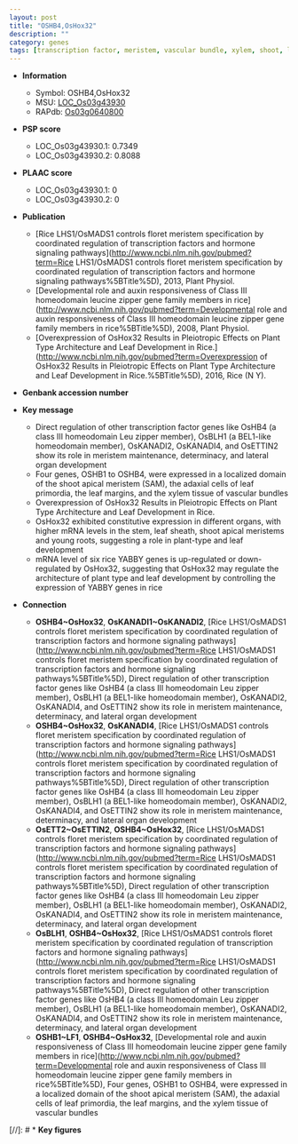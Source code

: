 ```yaml
---
layout: post
title: "OSHB4,OsHox32"
description: ""
category: genes
tags: [transcription factor, meristem, vascular bundle, xylem, shoot, leaf, shoot apical meristem, leaf development, development, architecture]
---
```


* **Information**  
    + Symbol: OSHB4,OsHox32  
    + MSU: [LOC_Os03g43930](http://rice.plantbiology.msu.edu/cgi-bin/ORF_infopage.cgi?orf=LOC_Os03g43930)  
    + RAPdb: [Os03g0640800](http://rapdb.dna.affrc.go.jp/viewer/gbrowse_details/irgsp1?name=Os03g0640800)  

* **PSP score**  
    + LOC_Os03g43930.1: 0.7349 
    + LOC_Os03g43930.2: 0.8088 

* **PLAAC score**  
    + LOC_Os03g43930.1: 0 
    + LOC_Os03g43930.2: 0 

* **Publication**  
    + [Rice LHS1/OsMADS1 controls floret meristem specification by coordinated regulation of transcription factors and hormone signaling pathways](http://www.ncbi.nlm.nih.gov/pubmed?term=Rice LHS1/OsMADS1 controls floret meristem specification by coordinated regulation of transcription factors and hormone signaling pathways%5BTitle%5D), 2013, Plant Physiol.
    + [Developmental role and auxin responsiveness of Class III homeodomain leucine zipper gene family members in rice](http://www.ncbi.nlm.nih.gov/pubmed?term=Developmental role and auxin responsiveness of Class III homeodomain leucine zipper gene family members in rice%5BTitle%5D), 2008, Plant Physiol.
    + [Overexpression of OsHox32 Results in Pleiotropic Effects on Plant Type Architecture and Leaf Development in Rice.](http://www.ncbi.nlm.nih.gov/pubmed?term=Overexpression of OsHox32 Results in Pleiotropic Effects on Plant Type Architecture and Leaf Development in Rice.%5BTitle%5D), 2016, Rice (N Y).

* **Genbank accession number**  

* **Key message**  
    + Direct regulation of other transcription factor genes like OsHB4 (a class III homeodomain Leu zipper member), OsBLH1 (a BEL1-like homeodomain member), OsKANADI2, OsKANADI4, and OsETTIN2 show its role in meristem maintenance, determinacy, and lateral organ development
    + Four genes, OSHB1 to OSHB4, were expressed in a localized domain of the shoot apical meristem (SAM), the adaxial cells of leaf primordia, the leaf margins, and the xylem tissue of vascular bundles
    + Overexpression of OsHox32 Results in Pleiotropic Effects on Plant Type Architecture and Leaf Development in Rice.
    + OsHox32 exhibited constitutive expression in different organs, with higher mRNA levels in the stem, leaf sheath, shoot apical meristems and young roots, suggesting a role in plant-type and leaf development
    + mRNA level of six rice YABBY genes is up-regulated or down-regulated by OsHox32, suggesting that OsHox32 may regulate the architecture of plant type and leaf development by controlling the expression of YABBY genes in rice

* **Connection**  
    + __OSHB4~OsHox32__, __OsKANADI1~OsKANADI2__, [Rice LHS1/OsMADS1 controls floret meristem specification by coordinated regulation of transcription factors and hormone signaling pathways](http://www.ncbi.nlm.nih.gov/pubmed?term=Rice LHS1/OsMADS1 controls floret meristem specification by coordinated regulation of transcription factors and hormone signaling pathways%5BTitle%5D), Direct regulation of other transcription factor genes like OsHB4 (a class III homeodomain Leu zipper member), OsBLH1 (a BEL1-like homeodomain member), OsKANADI2, OsKANADI4, and OsETTIN2 show its role in meristem maintenance, determinacy, and lateral organ development
    + __OSHB4~OsHox32__, __OsKANADI4__, [Rice LHS1/OsMADS1 controls floret meristem specification by coordinated regulation of transcription factors and hormone signaling pathways](http://www.ncbi.nlm.nih.gov/pubmed?term=Rice LHS1/OsMADS1 controls floret meristem specification by coordinated regulation of transcription factors and hormone signaling pathways%5BTitle%5D), Direct regulation of other transcription factor genes like OsHB4 (a class III homeodomain Leu zipper member), OsBLH1 (a BEL1-like homeodomain member), OsKANADI2, OsKANADI4, and OsETTIN2 show its role in meristem maintenance, determinacy, and lateral organ development
    + __OsETT2~OsETTIN2__, __OSHB4~OsHox32__, [Rice LHS1/OsMADS1 controls floret meristem specification by coordinated regulation of transcription factors and hormone signaling pathways](http://www.ncbi.nlm.nih.gov/pubmed?term=Rice LHS1/OsMADS1 controls floret meristem specification by coordinated regulation of transcription factors and hormone signaling pathways%5BTitle%5D), Direct regulation of other transcription factor genes like OsHB4 (a class III homeodomain Leu zipper member), OsBLH1 (a BEL1-like homeodomain member), OsKANADI2, OsKANADI4, and OsETTIN2 show its role in meristem maintenance, determinacy, and lateral organ development
    + __OsBLH1__, __OSHB4~OsHox32__, [Rice LHS1/OsMADS1 controls floret meristem specification by coordinated regulation of transcription factors and hormone signaling pathways](http://www.ncbi.nlm.nih.gov/pubmed?term=Rice LHS1/OsMADS1 controls floret meristem specification by coordinated regulation of transcription factors and hormone signaling pathways%5BTitle%5D), Direct regulation of other transcription factor genes like OsHB4 (a class III homeodomain Leu zipper member), OsBLH1 (a BEL1-like homeodomain member), OsKANADI2, OsKANADI4, and OsETTIN2 show its role in meristem maintenance, determinacy, and lateral organ development
    + __OSHB1~LF1__, __OSHB4~OsHox32__, [Developmental role and auxin responsiveness of Class III homeodomain leucine zipper gene family members in rice](http://www.ncbi.nlm.nih.gov/pubmed?term=Developmental role and auxin responsiveness of Class III homeodomain leucine zipper gene family members in rice%5BTitle%5D), Four genes, OSHB1 to OSHB4, were expressed in a localized domain of the shoot apical meristem (SAM), the adaxial cells of leaf primordia, the leaf margins, and the xylem tissue of vascular bundles

[//]: # * **Key figures**  


